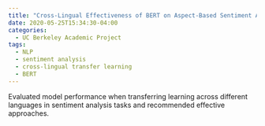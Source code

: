 ```yaml
---
title: "Cross-Lingual Effectiveness of BERT on Aspect-Based Sentiment Analysis"
date: 2020-05-25T15:34:30-04:00
categories:
  - UC Berkeley Academic Project
tags:
  - NLP
  - sentiment analysis
  - cross-lingual transfer learning
  - BERT
---
```

Evaluated model performance when transferring learning across different languages in sentiment analysis tasks and recommended effective approaches.
